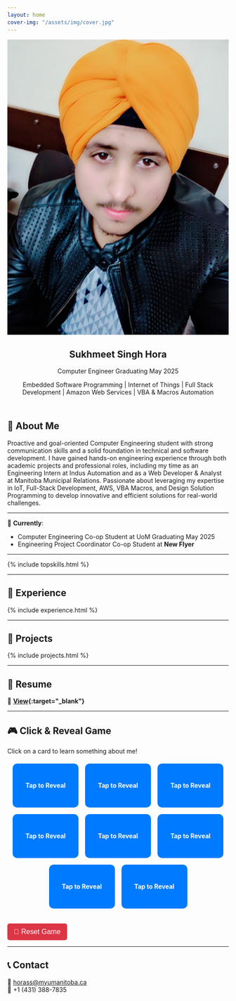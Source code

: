 ```yaml
---
layout: home
cover-img: "/assets/img/cover.jpg"
---
```


<!-- Profile Card in Header -->
<header>
    <div class="profile-card">
        <img src="assets/img/profile.jpg">
        <h2>Sukhmeet Singh Hora</h2>
        <p>Computer Engineer Graduating May 2025</p>
        <p>Embedded Software Programming | Internet of Things | Full Stack Development | Amazon Web Services | VBA & Macros Automation</p>
    </div>
</header>

<link rel="stylesheet" href="style.css">

## 👋 About Me  
Proactive and goal-oriented Computer Engineering student with strong communication skills and a solid foundation in technical and software development. I have gained hands-on engineering experience through both academic projects and professional roles, including my time as an Engineering Intern at Indus Automation and as a Web Developer & Analyst at Manitoba Municipal Relations. Passionate about leveraging my expertise in IoT, Full-Stack Development, AWS, VBA Macros, and Design Solution Programming to develop innovative and efficient solutions for real-world challenges.  

---

💼 **Currently**:  
- Computer Engineering Co-op Student at UoM Graduating May 2025
- Engineering Project Coordinator Co-op Student at **New Flyer**    

---

{% include topskills.html %} 

---

## 💼 Experience  

{% include experience.html %}  

---

## 📂 Projects  

{% include projects.html %}  

---

## 📄 Resume  

💼 **[View](Sukhmeet_Singh_Hora_Resume.pdf){:target="_blank"}**  

---

## 🎮 Click & Reveal Game  
Click on a card to learn something about me!  

<div class="game-container">
    <div class="box" onclick="revealFact(this)">Tap to Reveal</div>
    <div class="box" onclick="revealFact(this)">Tap to Reveal</div>
    <div class="box" onclick="revealFact(this)">Tap to Reveal</div>
    <div class="box" onclick="revealFact(this)">Tap to Reveal</div>
    <div class="box" onclick="revealFact(this)">Tap to Reveal</div>
    <div class="box" onclick="revealFact(this)">Tap to Reveal</div>
    <div class="box" onclick="revealFact(this)">Tap to Reveal</div>
    <div class="box" onclick="revealFact(this)">Tap to Reveal</div>
</div>

<button class="reset-btn" onclick="resetGame()">🔄 Reset Game</button>

<style>
    .game-container {
        display: flex;
        flex-wrap: wrap;
        justify-content: center;
        gap: 15px;
        margin-top: 20px;
    }

    .box {
        width: 150px;
        height: 100px;
        background-color: #007BFF;
        color: white;
        display: flex;
        justify-content: center;
        align-items: center;
        font-size: 14px;
        font-weight: bold;
        text-align: center;
        border-radius: 10px;
        cursor: pointer;
        transition: 0.3s;
    }

    .box:hover {
        background-color: #0056b3;
    }

    .fade-in {
        animation: fadeIn 0.5s ease-in-out;
    }

    @keyframes fadeIn {
        from { opacity: 0; }
        to { opacity: 1; }
    }

    .reset-btn {
        margin-top: 20px;
        padding: 10px 15px;
        font-size: 16px;
        background-color: #dc3545;
        color: white;
        border: none;
        border-radius: 5px;
        cursor: pointer;
        transition: 0.3s;
    }

    .reset-btn:hover {
        background-color: #a71d2a;
    }
</style>

<script>
document.addEventListener("DOMContentLoaded", function () {
    let facts = [
        "💻 Experienced in Full-Stack Devlopment!",
        "🔬 Built IoT depth monitoring system.",
        "🌍 Love solving real-world problems.",
        "🎨 Created cross-platform PLC app.",
        "🚀 Built automated Excel templates using VBA and Power BI!",
        "📊 Automated Data visualization is my forte!",
        "🤖 Integrated Raspberry Pi with AWS IoT and BLE",
        "📡 Skilled in MQTT, AWS, and PLCs.",
        "🛠️ Automated BoM management system.",
        "⚡ Developed capacity planning automation.",
        "📈 Streamlined projects with Gantt charts.",
        "🖥️ Built SharePoint tracking system.",
        "📜 Certified in Full-Stack & UX!",
        "📜 Certified in TSPP and Project Management Fundamentals",
        "🕹️ Programmed FPGA boards with Verilog.",
        "🔗 Strong in APIs and CI/CD.",
        "🚦 Designed Urban Tech online store.",
        "🛠️ Optimized AutoCAD with LISP.",
        "🔍 Debugging & problem-solving expert!",
        "🎤 Great at technical presentations!"
    ];

    let usedFacts = [];

    window.revealFact = function (box) {
        if (box.innerHTML !== "Tap to Reveal") return; // Don't reveal again

        if (facts.length === 0) {
            resetGame(); // Auto-reset if all facts are used
            return;
        }

        const randomIndex = Math.floor(Math.random() * facts.length);
        const selectedFact = facts.splice(randomIndex, 1)[0]; // Remove fact from available list
        usedFacts.push(selectedFact); // Store in used list

        box.innerHTML = selectedFact;
        box.style.backgroundColor = "#28a745"; // Green after reveal
        box.style.color = "white";
        box.classList.add("fade-in");
    };

    window.resetGame = function () {
        facts = [...usedFacts]; // Restore facts from used list
        usedFacts = [];

        document.querySelectorAll(".box").forEach((box) => {
            box.innerHTML = "Tap to Reveal";
            box.style.backgroundColor = "#007BFF"; // Reset color
            box.classList.remove("fade-in");
        });
    };
});
</script>

---

## 📞 Contact  

📧 [horass@myumanitoba.ca](mailto:horass@myumanitoba.ca)  
📱 +1 (431) 388-7835  
 

